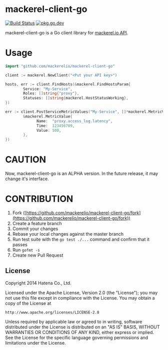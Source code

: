 mackerel-client-go
==================

[![Build Status](https://github.com/mackerelio/mackerel-client-go/workflows/Build/badge.svg?branch=master)][actions]
[![pkg.go.dev](https://pkg.go.dev/badge/github.com/mackerelio/mackerel-client-go)][pkg.go.dev]

[actions]: https://github.com/mackerelio/mackerel-client-go/actions?workflow=Build
[pkg.go.dev]: https://pkg.go.dev/github.com/mackerelio/mackerel-client-go

mackerel-client-go is a Go client library for [mackerel.io API](https://mackerel.io/api-docs/).

# Usage

```go
import "github.com/mackerelio/mackerel-client-go"
```

```go
client := mackerel.NewClient("<Put your API key>")

hosts, err := client.FindHosts(&mackerel.FindHostsParam{
        Service: "My-Service",
        Roles: []string{"proxy"},
        Statuses: []string{mackerel.HostStatusWorking},
})

err := client.PostServiceMetricValues("My-Service", []*mackerel.MetricValue{
        &mackerel.MetricValue{
              Name:  "proxy.access_log.latency",
              Time:  123456789,
              Value: 500,
        },
})
```

# CAUTION

Now, mackerel-client-go is an ALPHA version. In the future release, it may change it's interface.

# CONTRIBUTION

1. Fork ([https://github.com/mackerelio/mackerel-client-go/fork](https://github.com/mackerelio/mackerel-client-go/fork))
1. Create a feature branch
1. Commit your changes
1. Rebase your local changes against the master branch
1. Run test suite with the `go test ./...` command and confirm that it passes
1. Run `gofmt -s`
1. Create new Pull Request

License
----------

Copyright 2014 Hatena Co., Ltd.

Licensed under the Apache License, Version 2.0 (the "License"); you may not use this file except in compliance with the License. You may obtain a copy of the License at

    http://www.apache.org/licenses/LICENSE-2.0

Unless required by applicable law or agreed to in writing, software distributed under the License is distributed on an "AS IS" BASIS, WITHOUT WARRANTIES OR CONDITIONS OF ANY KIND, either express or implied. See the License for the specific language governing permissions and limitations under the License.
